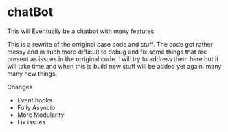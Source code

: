 # chatBot
This will Eventually be a chatbot with many features

This is a rewrite of the orriginal base code and stuff. The code got rather messy and in such more difficult to debug and fix some things that are present as issues in the orriginal code. I will try to address them here but it will take time and when this is build new stuff will be added yet again. many many new things.


Changes
- Event hooks
- Fully Asyncio
- More Modularity
- Fix issues




